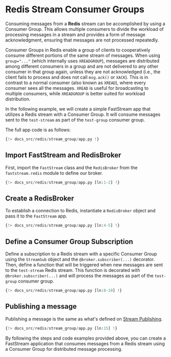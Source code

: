 # Redis Stream Consumer Groups

Consuming messages from a **Redis** stream can be accomplished by using a Consumer Group. This allows multiple consumers to divide the workload of processing messages in a stream and provides a form of message acknowledgment, ensuring that messages are not processed repeatedly.

Consumer Groups in Redis enable a group of clients to cooperatively consume different portions of the same stream of messages. When using `group="..."` (which internally uses `XREADGROUP`), messages are distributed among different consumers in a group and are not delivered to any other consumer in that group again, unless they are not acknowledged (i.e., the client fails to process and does not call `msg.ack()` or `XACK`). This is in contrast to a normal consumer (also known as `XREAD`), where every consumer sees all the messages. `XREAD` is useful for broadcasting to multiple consumers, while `XREADGROUP` is better suited for workload distribution.

In the following example, we will create a simple FastStream app that utilizes a Redis stream with a Consumer Group. It will consume messages sent to the `test-stream` as part of the `test-group` consumer group.

The full app code is as follows:

```python linenums="1"
{!> docs_src/redis/stream_group/app.py !}
```

## Import FastStream and RedisBroker

First, import the `FastStream` class and the `RedisBroker` from the `faststream.redis` module to define our broker.

```python linenums="1"
{!> docs_src/redis/stream_group/app.py [ln:1-2] !}
```

## Create a RedisBroker

To establish a connection to Redis, instantiate a `RedisBroker` object and pass it to the `FastStream` app.

```python linenums="1"
{!> docs_src/redis/stream_group/app.py [ln:4-5] !}
```

## Define a Consumer Group Subscription

Define a subscription to a Redis stream with a specific Consumer Group using the `StreamSub` object and the `@broker.subscriber(...)` decorator. Then, define a function that will be triggered when new messages are sent to the `test-stream` Redis stream. This function is decorated with `@broker.subscriber(...)` and will process the messages as part of the `test-group` consumer group.

```python linenums="1"
{!> docs_src/redis/stream_group/app.py [ln:8-10] !}
```

## Publishing a message

Publishing a message is the same as what's defined on [Stream Publishing](./publishing.md).

```python linenums="1"
{!> docs_src/redis/stream_group/app.py [ln:15] !}
```

By following the steps and code examples provided above, you can create a FastStream application that consumes messages from a Redis stream using a Consumer Group for distributed message processing.
